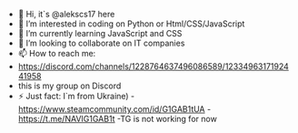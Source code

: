 - 👋 Hi, it`s @alekscs17 here
- 👀 I’m interested in coding on Python or Html/CSS/JavaScript
- 🌱 I’m currently learning JavaScript and CSS
- 💞️ I’m looking to collaborate on IT companies
- 📫 How to reach me:
- https://discord.com/channels/1228764637496086589/1233496317192441958
- this is my group on Discord
- ⚡ Just fact: I`m from Ukraine)
-https://www.steamcommunity.com/id/G1GAB1tUA
-https://t.me/NAVIG1GAB1t -TG is not working for now
<!---
alekscs17/alekscs17 is a ✨ special ✨ repository because its `README.md` (this file) appears on your GitHub profile.
You can click the Preview link to take a look at your changes.
--->
